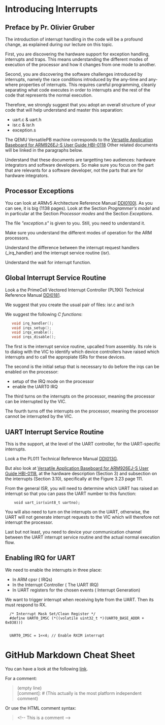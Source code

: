 
# Introducing Interrupts

## Preface by Pr. Olivier Gruber

The introduction of interrupt handling in the code will be a profound change,
as explained during our lecture on this topic.

First, you are discovering the hardware support for exception handling, interrupts and traps. This means understanding the different modes of execution of the processor and how it changes from one mode to another.

Second, you are discovering the software challenges introduced by interrupts, namely the race conditions introduced by the any-time and any-where properties of interrupts. This requires careful programming, cleanly separating what code executes in order to interrupts and the rest of the code that represents the normal execution.

Therefore, we strongly suggest that you adopt an overall structure of your code that will help understand and master this separation:

  - uart.c & uart.h
  - isr.c & isr.h
  - exception.s

The QEMU VersatilePB machine corresponds to the
[Versatile Application Baseboard for ARM926EJ-S User Guide
HBI-0118](https://developer.arm.com/documentation/dui0225/latest)
Other related documents will be linked in the paragraphs below.

Understand that these documents are targetting two audiences:
hardware integrators and software developers. So make sure you
focus on the part that are relevants for a software developer,
not the parts that are for hardware integrators.

<!--================================================================-->
## Processor Exceptions


You can look at ARMv5 Architecture Reference Manual
[DDI0100I](https://developer.arm.com/documentation/ddi0100/latest/).
As you can see, it is big (1138 pages).
Look at the Section *Programmer's model* and in particular
at the Section *Processor modes* and the Section *Exceptions*.  

The file *"exception.s"* is given to you. Still, you need to understand it.

Make sure you understand the different modes of operation for
the ARM processors.

Understand the difference between the interrupt request handlers (_irq_handler)
and the interrupt service routine (isr).

Understand the wait for interrupt function.

<!--================================================================-->
## Global Interrupt Service Routine

Look a the PrimeCell Vectored Interrupt Controller (PL190)
Technical Reference Manual
[DDI0181](https://developer.arm.com/documentation/ddi0181/latest).

We suggest that you create the usual pair of files: isr.c and isr.h

We suggest the following *C functions*:

```C
   void irq_handler();
   void irqs_setup();
   void irqs_enable();
   void irqs_disable();
```

The first is the interrupt service routine, upcalled from assembly.
Its role is to dialog with the VIC to identify which device controllers
have raised which interrupts and to call the appropiate ISRs for these
devices.

The second is the initial setup that is necessary to do before
the irqs can be enabled on the processor:

  - setup of the IRQ mode on the processor
  - enable the UART0 IRQ

The third turns on the interrupts on the processor, meaning the processor
can be interrupted by the VIC.

The fourth turns off the interrupts on the processor, meaning the processor
cannot be interrupted by the VIC.

<!--================================================================-->
## UART Interrupt Service Routine

This is the support, at the level of the UART controller,
for the UART-specific interrupts.

Look a the PL011 Technical Reference Manual
[DDI013G](https://developer.arm.com/documentation/ddi0183/latest/).

But also look at
[Versatile Application Baseboard for ARM926EJ-S User Guide
HBI-0118](https://developer.arm.com/documentation/dui0225/latest),
at the hardware description (Section 3) and subsection on the interrupts
(Section 3.10), specifically at the Figure 3.23 page 111.

From the general ISR, you
will need to determine which UART has raised an interrupt
so that you can pass the UART number to this function:

```
    void uart_isr(uint8_t uartno);
```

You will also need to turn on the interrupts on the UART,
otherwise, the UART will not generate interrupt requests
to the VIC which will therefore not interrupt the processor.

Last but not least, you need to device your communication channel
between the UART interrupt service routine and the actual normal
execution flow.



## Enabling IRQ for UART

We need to enable the interrupts in three place:
  - In ARM cpsr ( IRQs)
  - In the Interrupt Controller ( The UART IRQ)
  - In UART registers for the chosen events ( Interrupt Generation)


We want to trigger interrupt when receiving byte from the UART. Then its must respond to RX.

```
  /* Interrupt Mask Set/Clean Register */
  #define UART0_IMSC (*((volatile uint32_t *)(UART0_BASE_ADDR + 0x038)))
  
```

```
  UART0_IMSC = 1<<4; // Enable RXIM interrupt
```




<!--================================================================-->
# GitHub Markdown Cheat Sheet

You can have a look at the following [link](https://github.com/adam-p/markdown-here/wiki/Markdown-Cheatsheet#code).

For a comment:  
> (empty line)      
> [comment]: # (This actually is the most platform independent comment)

Or use the HTML comment syntax:  
> <\!-- This is a comment -->

